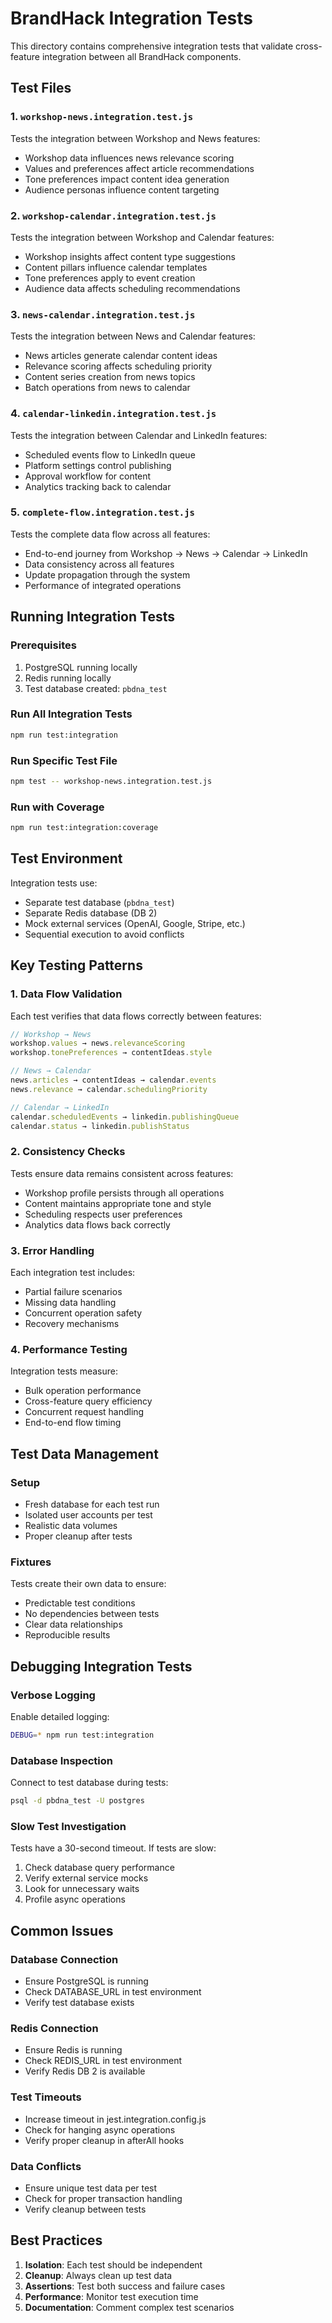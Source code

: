 # BrandHack Integration Tests

This directory contains comprehensive integration tests that validate cross-feature integration between all BrandHack components.

## Test Files

### 1. `workshop-news.integration.test.js`
Tests the integration between Workshop and News features:
- Workshop data influences news relevance scoring
- Values and preferences affect article recommendations
- Tone preferences impact content idea generation
- Audience personas influence content targeting

### 2. `workshop-calendar.integration.test.js`
Tests the integration between Workshop and Calendar features:
- Workshop insights affect content type suggestions
- Content pillars influence calendar templates
- Tone preferences apply to event creation
- Audience data affects scheduling recommendations

### 3. `news-calendar.integration.test.js`
Tests the integration between News and Calendar features:
- News articles generate calendar content ideas
- Relevance scoring affects scheduling priority
- Content series creation from news topics
- Batch operations from news to calendar

### 4. `calendar-linkedin.integration.test.js`
Tests the integration between Calendar and LinkedIn features:
- Scheduled events flow to LinkedIn queue
- Platform settings control publishing
- Approval workflow for content
- Analytics tracking back to calendar

### 5. `complete-flow.integration.test.js`
Tests the complete data flow across all features:
- End-to-end journey from Workshop → News → Calendar → LinkedIn
- Data consistency across all features
- Update propagation through the system
- Performance of integrated operations

## Running Integration Tests

### Prerequisites
1. PostgreSQL running locally
2. Redis running locally
3. Test database created: `pbdna_test`

### Run All Integration Tests
```bash
npm run test:integration
```

### Run Specific Test File
```bash
npm test -- workshop-news.integration.test.js
```

### Run with Coverage
```bash
npm run test:integration:coverage
```

## Test Environment

Integration tests use:
- Separate test database (`pbdna_test`)
- Separate Redis database (DB 2)
- Mock external services (OpenAI, Google, Stripe, etc.)
- Sequential execution to avoid conflicts

## Key Testing Patterns

### 1. Data Flow Validation
Each test verifies that data flows correctly between features:
```javascript
// Workshop → News
workshop.values → news.relevanceScoring
workshop.tonePreferences → contentIdeas.style

// News → Calendar
news.articles → contentIdeas → calendar.events
news.relevance → calendar.schedulingPriority

// Calendar → LinkedIn
calendar.scheduledEvents → linkedin.publishingQueue
calendar.status → linkedin.publishStatus
```

### 2. Consistency Checks
Tests ensure data remains consistent across features:
- Workshop profile persists through all operations
- Content maintains appropriate tone and style
- Scheduling respects user preferences
- Analytics data flows back correctly

### 3. Error Handling
Each integration test includes:
- Partial failure scenarios
- Missing data handling
- Concurrent operation safety
- Recovery mechanisms

### 4. Performance Testing
Integration tests measure:
- Bulk operation performance
- Cross-feature query efficiency
- Concurrent request handling
- End-to-end flow timing

## Test Data Management

### Setup
- Fresh database for each test run
- Isolated user accounts per test
- Realistic data volumes
- Proper cleanup after tests

### Fixtures
Tests create their own data to ensure:
- Predictable test conditions
- No dependencies between tests
- Clear data relationships
- Reproducible results

## Debugging Integration Tests

### Verbose Logging
Enable detailed logging:
```bash
DEBUG=* npm run test:integration
```

### Database Inspection
Connect to test database during tests:
```bash
psql -d pbdna_test -U postgres
```

### Slow Test Investigation
Tests have a 30-second timeout. If tests are slow:
1. Check database query performance
2. Verify external service mocks
3. Look for unnecessary waits
4. Profile async operations

## Common Issues

### Database Connection
- Ensure PostgreSQL is running
- Check DATABASE_URL in test environment
- Verify test database exists

### Redis Connection
- Ensure Redis is running
- Check REDIS_URL in test environment
- Verify Redis DB 2 is available

### Test Timeouts
- Increase timeout in jest.integration.config.js
- Check for hanging async operations
- Verify proper cleanup in afterAll hooks

### Data Conflicts
- Ensure unique test data per test
- Check for proper transaction handling
- Verify cleanup between tests

## Best Practices

1. **Isolation**: Each test should be independent
2. **Cleanup**: Always clean up test data
3. **Assertions**: Test both success and failure cases
4. **Performance**: Monitor test execution time
5. **Documentation**: Comment complex test scenarios